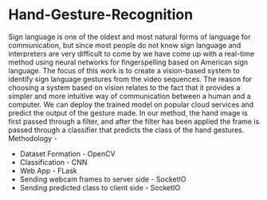 # Hand-Gesture-Recognition
Sign language is one of the oldest and most natural forms of language for communication, but since most people do not know sign language and interpreters are very difficult to come by we have come up with a real-time method using neural networks for fingerspelling based on American sign language. The focus of this work is to create a vision-based system to identify sign language gestures from the video sequences. The reason for choosing a system based on vision relates to the fact that it provides a simpler and more intuitive way of communication between a human and a computer. We can deploy the trained model on popular cloud services and predict the output of the gesture made. In our method, the hand image is first passed through a filter, and after the filter has been applied the frame is passed through a classifier that predicts the class of the hand gestures. Methodology -

* Dataset Formation - OpenCV
* Classification - CNN
* Web App - FLask
* Sending webcam frames to server side - SocketIO
* Sending predicted class to client side - SocketIO
